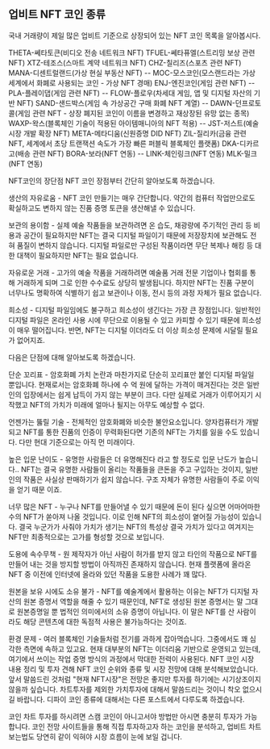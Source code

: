 ## 업비트 NFT 코인 종류

국내 거래량이 제일 많은 업비트 기준으로 상장되어 있는 NFT 코인 목록을 알아봅시다.

THETA-쎄타토큰(비디오 전송 네트워크 NFT)
TFUEL-쎄타퓨엘(스트리밍 보상 관련 NFT)
XTZ-테조스(스마트 계약 네트워크 NFT)
CHZ-칠리즈(스포츠 관련 NFT)
MANA-디센트럴랜드(가상 현실 부동산 NFT) --
MOC-모스코인(모스랜드라는 가상 세계에서 화폐로 사용되는 코인 - 가상 NFT 경매)
ENJ-엔진코인(게임 관련 NFT) --
PLA-플레이댑(게임 관련 NFT) --
FLOW-플로우(차세대 게임, 앱 및 디지털 자산의 기반 NFT)
SAND-샌드박스(게임 속 가상공간 구매 화폐 NFT 계열) --
DAWN-던프로토콜(게임 관련 NFT - 상장 폐지된 코인이 이름을 변경하고 재상장된 유망 없는 종목)
WAXP-왁스(블록체인 기술이 적용된 아이템매니아의 NFT 적용) --
JST-저스트(예술 시장 개발 확장 NFT)
META-메타디움(신원증명 DID NFT)
ZIL-질리카(금융 관련 NFT, 세계에서 초당 트랜잭션 속도가 가장 빠른 퍼블릭 블록체인 플랫폼)
DKA-디카르고(배송 관련 NFT)
BORA-보라(NFT 연동) --
LINK-체인링크(NFT 연동)
MLK-밀크(NFT 연동)

NFT코인의 장단점
NFT 코인 장점부터 간단히 알아보도록 하겠습니다.


생산의 자유로움 - NFT 코인 만들기는 매우 간단합니다. 
약간의 컴퓨터 작업만으로도 확실하고도 변하지 않는 진품 증명 토큰을 생산해낼 수 있습니다.

보관의 용이함 - 실제 예술 작품들을 보관하려면 온 습도, 채광량에 주기적인 관리 등 비용과 공간이 필요하지만 NFT는 결국 디지털 파일이기 때문에 저장장치에 보관해도 전혀 품질이 변하지 않습니다. 디지털 파일로만 구성된 작품이라면 무단 복제나 해킹 등 대한 대책이 필요하지만 NFT는 필요 없습니다.

자유로운 거래 - 고가의 예술 작품을 거래하려면 예술품 거래 전문 기업이나 협회를 통해 거래하게 되며 그로 인한 수수료도 상당히 발생됩니다. 하지만 NFT는 진품 구분이 너무나도 명확하여 식별하기 쉽고 보관이나 이동, 전시 등의 과정 자체가 필요 없습니다.

희소성 - 디지털 파일임에도 불구하고 희소성이 생긴다는 가장 큰 장점입니다. 일반적인 디지털 파일은 온라인 사용 시에 무단으로 이용될 수 있고 카피할 수 있기 때문에 희소성이 매우 떨어집니다. 반면,  NFT는 디지털 이더라도  더 이상 희소성 문제에 시달릴 필요가 없어지죠.

다음은 단점에 대해 알아보도록 하겠습니다.


단순 꼬리표 - 암호화폐 가치 논란과 마찬가지로 단순히 꼬리표만 붙인 디지털 파일일 뿐입니다. 현재로서는 암호화폐 하나에 수 억 원에 달하는 가격이 매겨진다는 것은 일반인의 입장에서는 쉽게 납득이 가지 않는 부분이 크다. 다만 실제로 거래가 이루어지기 시작했고 NFT의 가치가 미래에 얼마나 될지는 아무도 예상할 수 없다.

언젠가는 뚫릴 기술 - 전체적인 암호화폐와 비슷한 불안요소입니다.
양자컴퓨터가 개발되고 NFT를 통한 진품의 인증이 무력화된다면 기존의 NFT는 가치를 잃을 수도 있습니다. 다만 현대 기준으로는 아직 먼 미래이다.

높은 입문 난이도 - 유명한 사람들은 더 유명해진다 라고 할 정도로 입문 난도가 높습니다.. NFT는 결국 유명한 사람들이 올리는 작품들을 큰돈을 주고 구입하는 것이지, 일반인의 작품은 사실상 판매하기가 쉽지 않습니다. 구조 자체가 유명한 사람들이 주로 이익을 얻기 때문 이죠.

너무 많은 NFT - 누구나 NFT를 만들어낼 수 있기 때문에 돈이 된다 싶으면 어마어마한 수의 NFT가 쏟아져 나올 것입니다. 이로 인해 NFT의 희소성이 옅어질 가능성이 있습니다. 결국 누군가가 사줘야 가치가 생기는 NFT의 특성상 결국 가치가 있다고 여겨지는 NFT만 최종적으로는 고가를 형성할 것으로 보입니다.

도용에 속수무책 - 원 제작자가 아닌 사람이 허가를 받지 않고 타인의 작품으로 NFT를 만들어 내는 것을 방지할 방법이 아직까진 존재하지 않습니다. 현재 플랫폼에 올라온 NFT 중 이전에 인터넷에 올라와 있던 작품을 도용한 사례가 꽤 많다.

원본을 보유 시에도 소유 불가 - NFT를 예술계에서 활용하는 이유는 NFT가 디지털 자산의 원본 증명서 역할을 해줄 수 있기 때문인데, NFT로 생성된 원본 증명서는 말 그대로 원본증명일 뿐 법적인 의미에서의 소유 증명이 아닙니다. 이 말은 NFT를 산 사람이라도 해당 콘텐츠에 대한 독점적 사용은 불가능하다는 것이죠.

환경 문제 - 여러 블록체인 기술들처럼 전기를 과하게 잡아먹습니다. 그중에서도 꽤 심각한 측면에 속하고 있고요. 현재 대부분의 NFT는 이더리움 기반으로 운영되고 있는데, 여기에서 쓰이는 작업 증명 방식의 과정에서 막대한 전력이 사용된다.
NFT 코인 시장 내용 정리 및 투자 견해
NFT 코인 순위와 종류 및 시장 전망에 대해 분석해보았습니다. 앞서 말씀드린 것처럼 "현재 NFT시장"은 전망은 좋지만 투자를 하기에는 시기상조이지 않을까 싶습니다. 차트투자를 제외한 가치투자에 대해서 말씀드리는 것이니 착오 없으시길 바랍니다. 디파이 코인 종류에 대해서는 다른 포스트에서 다루도록 하겠습니다.


코인 차트 투자를 하시려면 스캠 코인이 아니고서야 방법만 아시면 충분히 투자가 가능합니다. 코인 전망 사이트들을 통해 직접 투자하고자 하는 코인을 분석하고, 업비트 차트 보는법도 당연히 같이 익혀야 시장 흐름이 눈에 보일 겁니다.